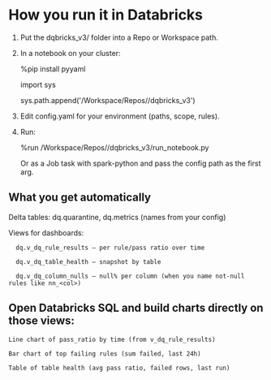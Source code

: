 # How you run it in Databricks

  1. Put the dqbricks_v3/ folder into a Repo or Workspace path.
  
  2. In a notebook on your cluster:
     
       %pip install pyyaml
     
      import sys
     
      sys.path.append('/Workspace/Repos/<you>/dqbricks_v3')
     
  4. Edit config.yaml for your environment (paths, scope, rules).
  5. Run:
     
     %run /Workspace/Repos/<you>/dqbricks_v3/run_notebook.py
     
     Or as a Job task with spark-python and pass the config path as the first arg.
## What you get automatically
  Delta tables: dq.quarantine, dq.metrics (names from your config)
  
  Views for dashboards:
  
      dq.v_dq_rule_results – per rule/pass ratio over time
      
      dq.v_dq_table_health – snapshot by table
      
      dq.v_dq_column_nulls – null% per column (when you name not-null rules like nn_<col>)

## Open Databricks SQL and build charts directly on those views:

    Line chart of pass_ratio by time (from v_dq_rule_results)
    
    Bar chart of top failing rules (sum failed, last 24h)
    
    Table of table health (avg pass ratio, failed rows, last run)
